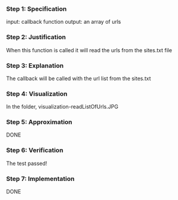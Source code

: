 ### Step 1: Specification
input: callback function
output: an array of urls

### Step 2: Justification
When this function is called it will read the urls from the sites.txt file

### Step 3: Explanation
The callback will be called with the url list from the sites.txt

### Step 4: Visualization
In the folder, visualization-readListOfUrls.JPG


### Step 5: Approximation
<!-- record your approximation in the .js file --> DONE

### Step 6: Verification
<!-- record verification here, or, if you use a whiteboard, upload a photo of your whiteboard to this folder --> The test passed!

### Step 7: Implementation
<!-- record your implementation in the .js file --> DONE